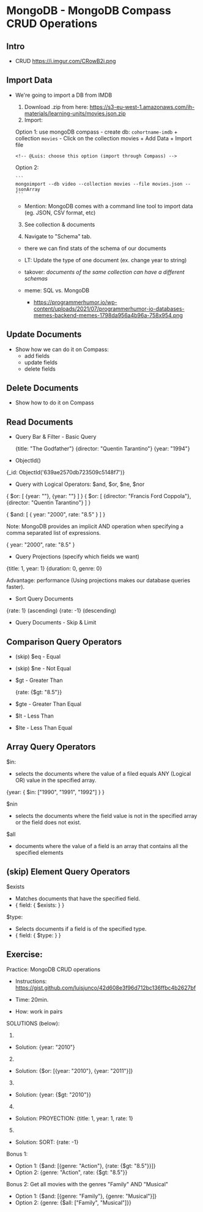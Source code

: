 
# MongoDB - MongoDB Compass CRUD Operations

<!-- 

- Status: draft 

- Methodology: for all the part of operators, rather than explaing one by one
  - explain only the basic concepts (eg. projection)


- @todo:
  - create a cheatsheet with all the different operators & how to use it
  - ask students to do the lab (they'll need to research & apply) 


Note: 
- in the database (IMDB) that we use for this lecture, year is stored as a string. 
- when we make the query, compare with a string (ex. `{year: "2010"}`)


-->

## Intro

- CRUD
  https://i.imgur.com/CRowB2i.png



## Import Data


- We're going to import a DB from IMDB

  1. Download .zip from here: https://s3-eu-west-1.amazonaws.com/ih-materials/learning-units/movies.json.zip
    
    <!--  
      @Luis: 
      - downloaded here: "\Ironhack\misc\backup-imdb-movies"
      - option 1: send .JSON directly on ZOOM 
      - option 2: send on Slack (works just fine, but students may not see where it is downloaded)
    -->

  2. Import: 
  
    Option 1: use mongoDB compass
      - create db: `cohortname-imdb` + collection `movies`
      - Click on the collection movies + Add Data + Import file

      <!-- @Luis: choose this option (import through Compass) -->

    Option 2: 
      
      ```
      mongoimport --db video --collection movies --file movies.json --jsonArray
      ```
    - Mention: MongoDB comes with a command line tool to import data (eg. JSON, CSV format, etc)


  3. See collection & documents

  4. Navigate to "Schema" tab.
    <!-- LT: demo only (ask students not to do it)  -->
    - there we can find stats of the schema of our documents
    - LT: Update the type of one document (ex. change year to string)
    - takover: *documents of the same collection can have a different schemas*

    - meme: SQL vs. MongoDB
      - https://programmerhumor.io/wp-content/uploads/2021/07/programmerhumor-io-databases-memes-backend-memes-1798da956a4b96a-758x954.png



## Update Documents

- Show how we can do it on Compass:
  - add fields
  - update fields
  - delete fields




## Delete Documents

- Show how to do it on Compass





## Read Documents


<!-- @luis: improve ?? -->


- Query Bar & Filter - Basic Query

  {title: "The Godfather"}
  {director: "Quentin Tarantino"}
  {year: "1994"}



- ObjectId()

{_id: ObjectId('639ae2570db723509c5148f7')}



- Query with Logical Operators: $and, $or, $ne, $nor


{ $or: [ {year: ""}, {year: ""} ] }
{ $or: [ {director: "Francis Ford Coppola"}, {director: "Quentin Tarantino"} ] }


{ $and: [ { year: "2000", rate: "8.5" } ] }

Note: MongoDB provides an implicit AND operation when specifying a comma separated list of expressions.

{ year: "2000", rate: "8.5" }




- Query Projections (specify which fields we want)

{title: 1, year: 1}
{duration: 0, genre: 0}

Advantage: performance (Using projections makes our database queries faster).




- Sort Query Documents

{rate: 1} (ascending)
{rate: -1} (descending)



- Query Documents - Skip & Limit





## Comparison Query Operators

- (skip) $eq - Equal
- (skip) $ne - Not Equal

- $gt - Greater Than

  {rate: {$gt: "8.5"}}

- $gte - Greater Than Equal

- $lt - Less Than
- $lte - Less Than Equal




## Array Query Operators

$in:
- selects the documents where the value of a filed equals ANY (Logical OR) value in the specified array.

{year: { $in: ["1990", "1991", "1992"] } }


$nin
- selects the documents where the field value is not in the specified array or the field does not exist.


$all
- documents where the value of a field is an array that contains all the specified elements




## (skip) Element Query Operators


$exists
- Matches documents that have the specified field.	
- { field: { $exists: <boolean> } }

$type: 
- Selects documents if a field is of the specified type.
- { field: { $type: <BSON type> } }




## Exercise:

Practice: MongoDB CRUD operations

- Instructions: https://gist.github.com/luisjunco/42d608e3f96d712bc136ffbc4b2627bf

- Time: 20min.
- How: work in pairs

<!-- 

@todo: 
- improve hints
- add solutions to that gist (collapsable)

-->


SOLUTIONS (below):

1. 
- Solution: {year: "2010"}

2. 
- Solution: {$or: [{year: "2010"}, {year: "2011"}]}

3. 
- Solution: {year: {$gt: "2010"}}

4. 
- Solution: PROYECTION: {title: 1, year: 1, rate: 1}

5. 
- Solution: SORT: {rate: -1}


Bonus 1: 
- Option 1: {$and: [{genre: "Action"}, {rate: {$gt: "8.5"}}]}
- Option 2: {genre: "Action", rate: {$gt: "8.5"}}


Bonus 2: Get all movies with the genres "Family" AND "Musical" 

- Option 1: {$and: [{genre: "Family"}, {genre: "Musical"}]}
- Option 2: {genre: {$all: ["Family", "Musical"]}}



<!--
Bonus Exercise: 
- Practice req.query here: https://stackblitz.com/edit/stackblitz-starters-6lhrym?file=index.js

-->
